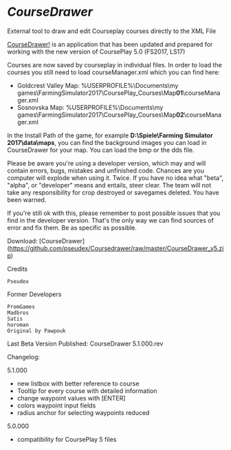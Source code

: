 
***CourseDrawer*** 
=================

External tool to draw and edit Courseplay courses directly to the XML File 

[CourseDrawer!](https://github.com/pseudex/Coursedrawer/raw/master/CourseDrawer_v5.zip) is an application that has been updated and prepared for working with the new version of CoursePlay 5.0 (FS2017, LS17)

Courses are now saved by courseplay in individual files. In order to load the courses you still need to load courseManager.xml which you can find here:
+ Goldcrest Valley Map: %USERPROFILE%\Documents\my games\FarmingSimulator2017\CoursePlay_Courses\Map**01**\courseManager.xml
+ Sosnovska Map: %USERPROFILE%\Documents\my games\FarmingSimulator2017\CoursePlay_Courses\Map**02**\courseManager.xml

In the Install Path of the game, for example **D:\Spiele\Farming Simulator 2017\data\maps**, 
you can find the background images you can load in CourseDrawer for your map. You can load the bmp or the dds file.

Please be aware you're using a developer version, which may and will contain errors, bugs, mistakes and unfinished code. Chances are you computer will explode when using it. Twice. If you have no idea what "beta", "alpha", or "developer" means and entails, steer clear. The team will not take any responsibility for crop destroyed or savegames deleted. You have been warned.

If you're still ok with this, please remember to post possible issues that you find in the developer version. That's the only way we can find sources of error and fix them. Be as specific as possible.

Download: [CourseDrawer] (https://github.com/pseudex/Coursedrawer/raw/master/CourseDrawer_v5.zip)

Credits

    Pseudex  

Former Developers

    PromGames
    Madbros  
    Satis
    horoman
    Original by Pawpouk

Last Beta Version Published: CourseDrawer 5.1.000.rev

Changelog:

5.1.000
+ new listbox with better reference to course
+ Tooltip for every course with detailed information
+ change waypoint values with [ENTER]
+ colors waypoint input fields
+ radius anchor for selecting waypoints reduced

5.0.000
+ compatibility for CoursePlay 5 files


